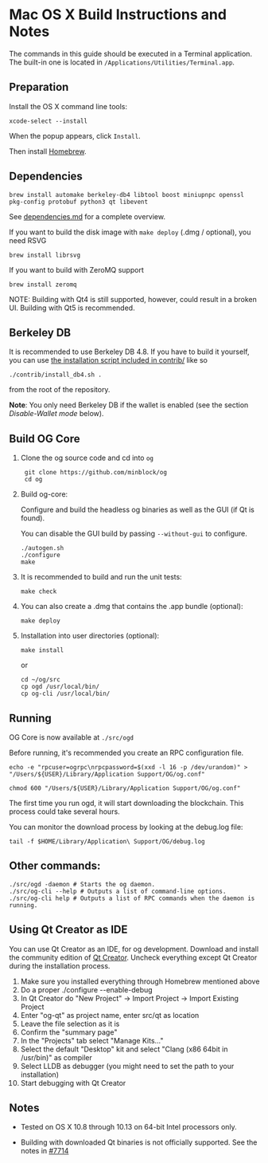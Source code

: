 Mac OS X Build Instructions and Notes
====================================
The commands in this guide should be executed in a Terminal application.
The built-in one is located in `/Applications/Utilities/Terminal.app`.

Preparation
-----------
Install the OS X command line tools:

`xcode-select --install`

When the popup appears, click `Install`.

Then install [Homebrew](https://brew.sh).

Dependencies
----------------------

    brew install automake berkeley-db4 libtool boost miniupnpc openssl pkg-config protobuf python3 qt libevent

See [dependencies.md](dependencies.md) for a complete overview.

If you want to build the disk image with `make deploy` (.dmg / optional), you need RSVG

    brew install librsvg

If you want to build with ZeroMQ support
    
    brew install zeromq

NOTE: Building with Qt4 is still supported, however, could result in a broken UI. Building with Qt5 is recommended.

Berkeley DB
-----------
It is recommended to use Berkeley DB 4.8. If you have to build it yourself,
you can use [the installation script included in contrib/](/contrib/install_db4.sh)
like so

```shell
./contrib/install_db4.sh .
```

from the root of the repository.

**Note**: You only need Berkeley DB if the wallet is enabled (see the section *Disable-Wallet mode* below).

Build OG Core
------------------------

1. Clone the og source code and cd into `og`

        git clone https://github.com/minblock/og
        cd og

2.  Build og-core:

    Configure and build the headless og binaries as well as the GUI (if Qt is found).

    You can disable the GUI build by passing `--without-gui` to configure.

        ./autogen.sh
        ./configure
        make

3.  It is recommended to build and run the unit tests:

        make check

4.  You can also create a .dmg that contains the .app bundle (optional):

        make deploy

5.  Installation into user directories (optional):

        make install

    or

        cd ~/og/src
        cp ogd /usr/local/bin/
        cp og-cli /usr/local/bin/

Running
-------

OG Core is now available at `./src/ogd`

Before running, it's recommended you create an RPC configuration file.

    echo -e "rpcuser=ogrpc\nrpcpassword=$(xxd -l 16 -p /dev/urandom)" > "/Users/${USER}/Library/Application Support/OG/og.conf"

    chmod 600 "/Users/${USER}/Library/Application Support/OG/og.conf"

The first time you run ogd, it will start downloading the blockchain. This process could take several hours.

You can monitor the download process by looking at the debug.log file:

    tail -f $HOME/Library/Application\ Support/OG/debug.log

Other commands:
-------

    ./src/ogd -daemon # Starts the og daemon.
    ./src/og-cli --help # Outputs a list of command-line options.
    ./src/og-cli help # Outputs a list of RPC commands when the daemon is running.

Using Qt Creator as IDE
------------------------
You can use Qt Creator as an IDE, for og development.
Download and install the community edition of [Qt Creator](https://www.qt.io/download/).
Uncheck everything except Qt Creator during the installation process.

1. Make sure you installed everything through Homebrew mentioned above
2. Do a proper ./configure --enable-debug
3. In Qt Creator do "New Project" -> Import Project -> Import Existing Project
4. Enter "og-qt" as project name, enter src/qt as location
5. Leave the file selection as it is
6. Confirm the "summary page"
7. In the "Projects" tab select "Manage Kits..."
8. Select the default "Desktop" kit and select "Clang (x86 64bit in /usr/bin)" as compiler
9. Select LLDB as debugger (you might need to set the path to your installation)
10. Start debugging with Qt Creator

Notes
-----

* Tested on OS X 10.8 through 10.13 on 64-bit Intel processors only.

* Building with downloaded Qt binaries is not officially supported. See the notes in [#7714](https://github.com/bitcoin/bitcoin/issues/7714)
